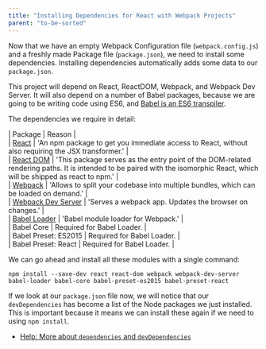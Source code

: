 ```yaml
---
title: "Installing Dependencies for React with Webpack Projects"
parent: "to-be-sorted"
---
```


Now that we have an empty Webpack Configuration file (`webpack.config.js`) and a freshly made Package file (`package.json`), we need to install some dependencies. Installing dependencies automatically adds some data to our `package.json`.

This project will depend on React, ReactDOM, Webpack, and Webpack Dev Server. It will also depend on a number of Babel packages, because we are going to be writing code using ES6, and [Babel is an ES6 transpiler](https://babeljs.io/).

The dependencies we require in detail:

| Package | Reason |  
| [React](https://www.npmjs.com/package/react) | 'An npm package to get you immediate access to React, without also requiring the JSX transformer.' |  
| [React DOM](https://www.npmjs.com/package/react-dom) | 'This package serves as the entry point of the DOM-related rendering paths. It is intended to be paired with the isomorphic React, which will be shipped as react to npm.' |  
| [Webpack](https://www.npmjs.com/package/webpack) | 'Allows to split your codebase into multiple bundles, which can be loaded on demand.' |  
| [Webpack Dev Server](https://www.npmjs.com/package/webpack-dev-server) | 'Serves a webpack app. Updates the browser on changes.' |  
| [Babel Loader](https://www.npmjs.com/package/babel-loader) | 'Babel module loader for Webpack.' |  
| Babel Core | Required for Babel Loader. |  
| Babel Preset: ES2015 | Required for Babel Loader. |  
| Babel Preset: React | Required for Babel Loader. |

We can go ahead and install all these modules with a single command:

    npm install --save-dev react react-dom webpack webpack-dev-server babel-loader babel-core babel-preset-es2015 babel-preset-react

If we look at our `package.json` file now, we will notice that our `devDependencies` has become a list of the Node packages we just installed. This is important because it means we can install these again if we need to using `npm install`.

*   [Help: More about `dependencies` and `devDependencies`](http://stackoverflow.com/a/22004559/4637110)
